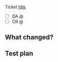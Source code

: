Ticket [title](url) <!-- e.g. [Create Client](Issue URL) Delete if there's no applicable -->

- [ ] QA @
- [ ] CR @

## What changed?

<!-- Describe the ticket and what changed -->
<!-- Include screenshots or validations if apply -->

## Test plan

<!-- Describe how you approached testing. -->
<!-- If you are fixing a bug, is there now a test to prevent future regressions? -->
<!-- If you relied on manual testing, what did you manually cover and what's the thought on not automating? -->
<!-- If you feel you don't need testing, describe why. -->
